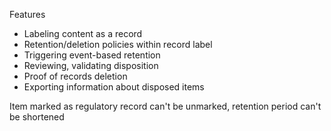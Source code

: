 Features
- Labeling content as a record
- Retention/deletion policies within record label
- Triggering event-based retention
- Reviewing, validating disposition
- Proof of records deletion
- Exporting information about disposed items

Item marked as regulatory record can't be unmarked, retention period can't be shortened